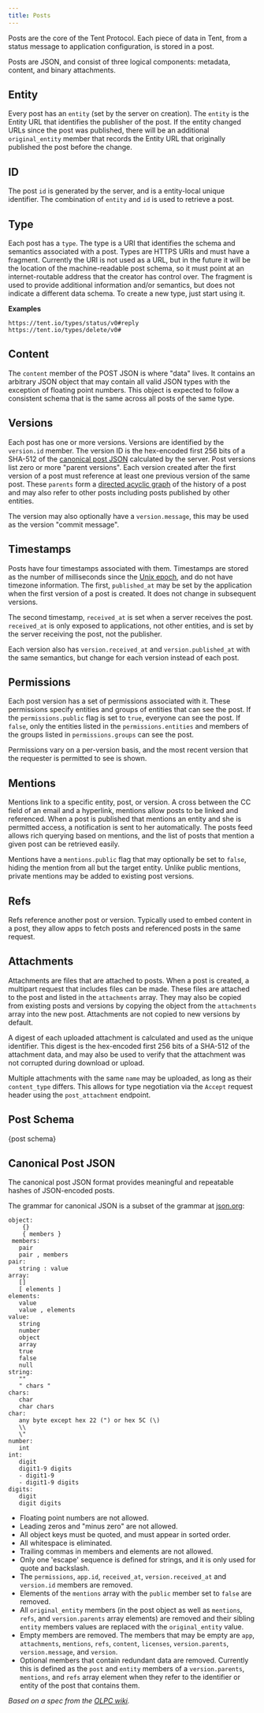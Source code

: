 ```yaml
---
title: Posts
---
```


Posts are the core of the Tent Protocol. Each piece of data in Tent, from
a status message to application configuration, is stored in a post.

Posts are JSON, and consist of three logical components: metadata, content, and
binary attachments.

## Entity

Every post has an `entity` (set by the server on creation). The `entity` is the
Entity URL that identifies the publisher of the post. If the entity changed URLs
since the post was published, there will be an additional `original_entity`
member that records the Entity URL that originally published the post before the
change.

## ID

The post `id` is generated by the server, and is a entity-local unique
identifier. The combination of `entity` and `id` is used to retrieve a post.

## Type

Each post has a `type`. The type is a URI that identifies the schema and
semantics associated with a post. Types are HTTPS URIs and must have
a fragment. Currently the URI is not used as a URL, but in the future it will be
the location of the machine-readable post schema, so it must point at an
internet-routable address that the creator has control over. The fragment is
used to provide additional information and/or semantics, but does not indicate
a different data schema. To create a new type, just start using it.

**Examples**

```text
https://tent.io/types/status/v0#reply
https://tent.io/types/delete/v0#
```

## Content

The `content` member of the POST JSON is where "data" lives. It contains an
arbitrary JSON object that may contain all valid JSON types with the exception
of floating point numbers. This object is expected to follow a consistent schema
that is the same across all posts of the same type.

## Versions

Each post has one or more versions. Versions are identified by the `version.id`
member. The version ID is the hex-encoded first 256 bits of a SHA-512 of the
[canonical post JSON](#canonical-post-json) calculated by the server. Post
versions list zero or more "parent versions". Each version created after the
first version of a post must reference at least one previous version of the same
post. These `parents` form a [directed acyclic
graph](https://en.wikipedia.org/wiki/Directed_acyclic_graph) of the history of
a post and may also refer to other posts including posts published by other
entities.

The version may also optionally have a `version.message`, this may be used as the
version "commit message".


## Timestamps

Posts have four timestamps associated with them. Timestamps are stored as the
number of milliseconds since the [Unix
epoch](https://en.wikipedia.org/wiki/Unix_time), and do not have timezone
information. The first, `published_at` may be set by the application when the
first version of a post is created. It does not change in subsequent versions.

The second timestamp, `received_at` is set when a server receives the post.
`received_at` is only exposed to applications, not other entities, and is set by
the server receiving the post, not the publisher.

Each version also has `version.received_at` and `version.published_at` with the
same semantics, but change for each version instead of each post.

## Permissions

Each post version has a set of permissions associated with it. These permissions
specify entities and groups of entities that can see the post. If the
`permissions.public` flag is set to `true`, everyone can see the post. If
`false`, only the entities listed in the `permissions.entities` and members of
the groups listed in `permissions.groups` can see the post.

Permissions vary on a per-version basis, and the most recent version that the
requester is permitted to see is shown.

## Mentions

Mentions link to a specific entity, post, or version. A cross between the CC
field of an email and a hyperlink, mentions allow posts to be linked and
referenced. When a post is published that mentions an entity and she is
permitted access, a notification is sent to her automatically. The posts feed
allows rich querying based on mentions, and the list of posts that mention
a given post can be retrieved easily.

Mentions have a `mentions.public` flag that may optionally be set to `false`,
hiding the mention from all but the target entity. Unlike public mentions,
private mentions may be added to existing post versions.

## Refs

Refs reference another post or version. Typically used to embed content in
a post, they allow apps to fetch posts and referenced posts in the same request.

## Attachments

Attachments are files that are attached to posts. When a post is created,
a multipart request that includes files can be made. These files are attached to
the post and listed in the `attachments` array. They may also be copied from
existing posts and versions by copying the object from the `attachments` array
into the new post. Attachments are not copied to new versions by default.

A digest of each uploaded attachment is calculated and used as the unique
identifier. This digest is the hex-encoded first 256 bits of a SHA-512 of the
attachment data, and may also be used to verify that the attachment was not
corrupted during download or upload.

Multiple attachments with the same `name` may be uploaded, as long as their
`content_type` differs. This allows for type negotiation via the `Accept`
request header using the `post_attachment` endpoint.

## Post Schema

{post schema}

## Canonical Post JSON

The canonical post JSON format provides meaningful and repeatable hashes of
JSON-encoded posts.

The grammar for canonical JSON is a subset of the grammar at
[json.org](http://json.org/):

```text
object:
    {}
    { members }
 members:
   pair
   pair , members
pair:
   string : value
array:
   []
   [ elements ]
elements:
   value
   value , elements
value:
   string
   number
   object
   array
   true
   false
   null
string:
   ""
   " chars "
chars:
   char
   char chars
char:
   any byte except hex 22 (") or hex 5C (\)
   \\
   \"
number:
   int
int:
   digit
   digit1-9 digits
   - digit1-9
   - digit1-9 digits
digits:
   digit
   digit digits
```

- Floating point numbers are not allowed.
- Leading zeros and "minus zero" are not allowed.
- All object keys must be quoted, and must appear in sorted order.
- All whitespace is eliminated.
- Trailing commas in members and elements are not allowed.
- Only one 'escape' sequence is defined for strings, and it is only used for
  quote and backslash.
- The `permissions`, `app.id`, `received_at`, `version.received_at` and `version.id`
  members are removed.
- Elements of the `mentions` array with the `public` member set to `false` are
  removed.
- All `original_entity` members (in the post object as well as `mentions`,
  `refs`, and `version.parents` array elements) are removed and their sibling
  `entity` members values are replaced with the `original_entity` value.
- Empty members are removed. The members that may be empty are `app`,
  `attachments`, `mentions`, `refs`, `content`, `licenses`, `version.parents`,
  `version.message`, and `version`.
- Optional members that contain redundant data are removed. Currently this is
  defined as the `post` and `entity` members of a `version.parents`, `mentions`,
  and `refs` array element when they refer to the identifier or entity of the
  post that contains them.

*Based on a spec from the [OLPC wiki](http://wiki.laptop.org/go/Canonical_JSON).*
